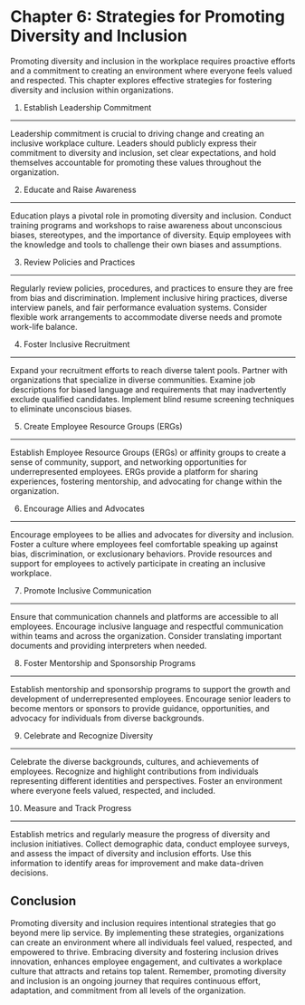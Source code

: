Chapter 6: Strategies for Promoting Diversity and Inclusion
===========================================================

Promoting diversity and inclusion in the workplace requires proactive efforts and a commitment to creating an environment where everyone feels valued and respected. This chapter explores effective strategies for fostering diversity and inclusion within organizations.

1. Establish Leadership Commitment
----------------------------------

Leadership commitment is crucial to driving change and creating an inclusive workplace culture. Leaders should publicly express their commitment to diversity and inclusion, set clear expectations, and hold themselves accountable for promoting these values throughout the organization.

2. Educate and Raise Awareness
------------------------------

Education plays a pivotal role in promoting diversity and inclusion. Conduct training programs and workshops to raise awareness about unconscious biases, stereotypes, and the importance of diversity. Equip employees with the knowledge and tools to challenge their own biases and assumptions.

3. Review Policies and Practices
--------------------------------

Regularly review policies, procedures, and practices to ensure they are free from bias and discrimination. Implement inclusive hiring practices, diverse interview panels, and fair performance evaluation systems. Consider flexible work arrangements to accommodate diverse needs and promote work-life balance.

4. Foster Inclusive Recruitment
-------------------------------

Expand your recruitment efforts to reach diverse talent pools. Partner with organizations that specialize in diverse communities. Examine job descriptions for biased language and requirements that may inadvertently exclude qualified candidates. Implement blind resume screening techniques to eliminate unconscious biases.

5. Create Employee Resource Groups (ERGs)
-----------------------------------------

Establish Employee Resource Groups (ERGs) or affinity groups to create a sense of community, support, and networking opportunities for underrepresented employees. ERGs provide a platform for sharing experiences, fostering mentorship, and advocating for change within the organization.

6. Encourage Allies and Advocates
---------------------------------

Encourage employees to be allies and advocates for diversity and inclusion. Foster a culture where employees feel comfortable speaking up against bias, discrimination, or exclusionary behaviors. Provide resources and support for employees to actively participate in creating an inclusive workplace.

7. Promote Inclusive Communication
----------------------------------

Ensure that communication channels and platforms are accessible to all employees. Encourage inclusive language and respectful communication within teams and across the organization. Consider translating important documents and providing interpreters when needed.

8. Foster Mentorship and Sponsorship Programs
---------------------------------------------

Establish mentorship and sponsorship programs to support the growth and development of underrepresented employees. Encourage senior leaders to become mentors or sponsors to provide guidance, opportunities, and advocacy for individuals from diverse backgrounds.

9. Celebrate and Recognize Diversity
------------------------------------

Celebrate the diverse backgrounds, cultures, and achievements of employees. Recognize and highlight contributions from individuals representing different identities and perspectives. Foster an environment where everyone feels valued, respected, and included.

10. Measure and Track Progress
------------------------------

Establish metrics and regularly measure the progress of diversity and inclusion initiatives. Collect demographic data, conduct employee surveys, and assess the impact of diversity and inclusion efforts. Use this information to identify areas for improvement and make data-driven decisions.

Conclusion
----------

Promoting diversity and inclusion requires intentional strategies that go beyond mere lip service. By implementing these strategies, organizations can create an environment where all individuals feel valued, respected, and empowered to thrive. Embracing diversity and fostering inclusion drives innovation, enhances employee engagement, and cultivates a workplace culture that attracts and retains top talent. Remember, promoting diversity and inclusion is an ongoing journey that requires continuous effort, adaptation, and commitment from all levels of the organization.
